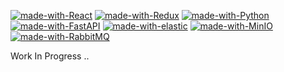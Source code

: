 [![made-with-React](https://img.shields.io/badge/Built%20with-React-blue)](https://reactjs.org/)
[![made-with-Redux](https://img.shields.io/badge/Built%20with-Redux-blueviolet)](https://redux.js.org/)
[![made-with-Python](https://img.shields.io/badge/Built%20with-Python-yellow)](https://www.python.org/)
[![made-with-FastAPI](https://img.shields.io/badge/Built%20with-FastAPI-success)](https://fastapi.tiangolo.com/)
[![made-with-elastic](https://img.shields.io/badge/Built%20with-elastic-success)](https://www.elastic.co/)
[![made-with-MinIO](https://img.shields.io/badge/Built%20with-MinIO-red)](https://min.io/)
[![made-with-RabbitMQ](https://img.shields.io/badge/Built%20with-RabbitMQ-orange)](https://www.rabbitmq.com/)


Work In Progress ..

